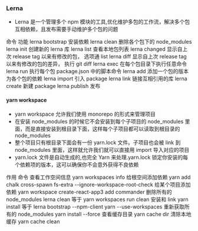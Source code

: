 ### Lerna

- Lerna 是一个管理多个 npm 模块的工具,优化维护多包的工作流，解决多个包互相依赖，且发布需要手动维护多个包的问题

命令 功能
lerna bootstrap 安装依赖
lerna clean 删除各个包下的 node_modules
lerna init 创建新的 lerna 库
lerna list 查看本地包列表
lerna changed 显示自上次 release tag 以来有修改的包， 选项通 list
lerna diff 显示自上次 release tag 以来有修改的包的差异， 执行 git diff
lerna exec 在每个包目录下执行任意命令
lerna run 执行每个包 package.json 中的脚本命令
lerna add 添加一个包的版本为各个包的依赖
lerna import 引入 package
lerna link 链接互相引用的库
lerna create 新建 package
lerna publish 发布

#### yarn workspace

- yarn workspace 允许我们使用 monorepo 的形式来管理项目
- 在安装 node_modules 的时候它不会安装到每个子项目的 node_modules 里面，而是直接安装到根目录下面，这样每个子项目都可以读取到根目录的 node_modules
- 整个项目只有根目录下面会有一份 yarn.lock 文件。子项目也会被 link 到 node_modules 里面，这样就允许我们就可以直接用 import 导入对应的项目
- yarn.lock 文件是自动生成的,也完全 Yarn 来处理.yarn.lock 锁定你安装的每个依赖项的版本，这可以确保你不会意外获得不良依赖

作用 命令
查看工作空间信息 yarn workspaces info
给根空间添加依赖 yarn add chalk cross-spawn fs-extra --ignore-workspace-root-check
给某个项目添加依赖 yarn workspace create-react-app3 add commander
删除所有的 node_modules lerna clean 等于 yarn workspaces run clean
安装和 link yarn install 等于 lerna bootstrap --npm-client yarn --use-workspaces
重新获取所有的 node_modules yarn install --force
查看缓存目录 yarn cache dir
清除本地缓存 yarn cache clean
